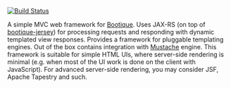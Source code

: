[![Build Status](https://travis-ci.org/nhl/bootique-mvc.svg)](https://travis-ci.org/nhl/bootique-mvc)

A simple MVC web framework for [Bootique](http://bootique.io). Uses JAX-RS (on top of [bootique-jersey](https://github.com/nhl/bootique-jersey)) for processing requests and responding with dynamic templated view responses. Provides a framework for pluggable templating engines. Out of the box contains integration with [Mustache](https://mustache.github.io/) engine. This framework is suitable for simple HTML UIs, where server-side rendering is minimal (e.g. when most of the UI work is done on the client with JavaScript). For advanced server-side rendering, you may consider JSF, Apache Tapestry and such.
